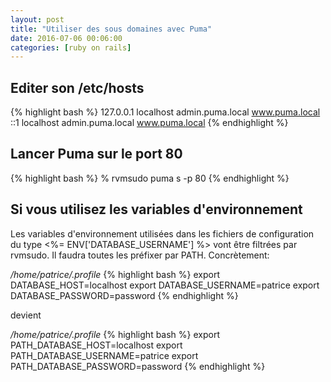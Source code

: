 ```yaml
---
layout: post
title: "Utiliser des sous domaines avec Puma"
date: 2016-07-06 00:06:00
categories: [ruby on rails]
---
```


Editer son /etc/hosts
---------------------

{% highlight bash %}
127.0.0.1 localhost admin.puma.local www.puma.local
::1 localhost admin.puma.local www.puma.local
{% endhighlight %}

Lancer Puma sur le port 80
--------------------------

{% highlight bash %}
% rvmsudo puma s -p 80
{% endhighlight %}

Si vous utilisez les variables d'environnement
----------------------------------------------

Les variables d'environnement utilisées dans les fichiers de configuration du type <%= ENV['DATABASE_USERNAME'] %> vont être filtrées par rvmsudo. Il faudra toutes les préfixer par PATH.
Concrètement:

_/home/patrice/.profile_
{% highlight bash %}
export DATABASE_HOST=localhost
export DATABASE_USERNAME=patrice
export DATABASE_PASSWORD=password
{% endhighlight %}

devient

_/home/patrice/.profile_
{% highlight bash %}
export PATH_DATABASE_HOST=localhost
export PATH_DATABASE_USERNAME=patrice
export PATH_DATABASE_PASSWORD=password
{% endhighlight %}
